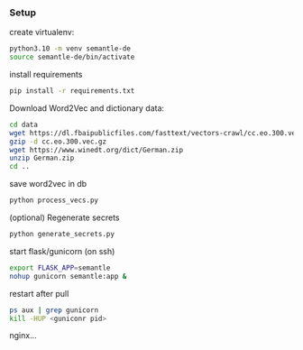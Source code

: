 ### Setup
create virtualenv:
```bash
python3.10 -m venv semantle-de
source semantle-de/bin/activate
```

install requirements
```bash
pip install -r requirements.txt
```

Download Word2Vec and dictionary data:
```bash
cd data
wget https://dl.fbaipublicfiles.com/fasttext/vectors-crawl/cc.eo.300.vec.gz
gzip -d cc.eo.300.vec.gz
wget https://www.winedt.org/dict/German.zip
unzip German.zip
cd ..
```

save word2vec in db
```bash
python process_vecs.py
```

(optional) Regenerate secrets
```bash
python generate_secrets.py
```

start flask/gunicorn (on ssh)
```bash
export FLASK_APP=semantle
nohup gunicorn semantle:app &
```

restart after pull
```bash
ps aux | grep gunicorn
kill -HUP <guniconr pid>
```

nginx...
